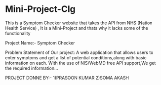 # Mini-Project-Clg
This is a Symptom Checker website that takes the API from NHS (Nation Health Service) , It is a Mini-Project and thats why it lacks some of the functionality




Project Name:- Symptom Checker

Problem Statement of Our project:
A web application that allows users to enter symptoms and get  a list of potential conditions,along with basic information on each.
With the use of NIS/WebMD free API support,We get the required information...

PROJECT DONNE BY:-
1)PRASOON KUMAR
2)SOMA AKASH

